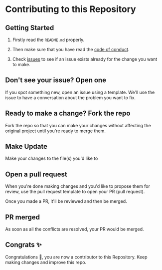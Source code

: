 # Contributing to this Repository

## Getting Started

1. Firstly read the `README.md` properly.

1. Then make sure that you have read the [code of conduct](https://github.com/hind-sagar-biswas/ticTacToe/blob/main/CODE_OF_CONDUCT.md).

1. Check [issues](https://github.com/hind-sagar-biswas/ticTacToe/issues) to see if an issue exists already for the change you want to make.

## Don't see your issue? Open one

If you spot something new, open an issue using a template. We'll use the issue to have a conversation about the problem you want to fix.

## Ready to make a change? Fork the repo

Fork the repo so that you can make your changes without affecting the original project until you're ready to merge them.

## Make Update

Make your changes to the file(s) you'd like to 

## Open a pull request

When you're done making changes and you'd like to propose them for review, use the pull request template to open your PR (pull request).

Once you made a PR, it'll be reviewed and then be merged.

## PR merged

As soon as all the conflicts are resolved, your PR would be merged.

## Congrats ✨

Congratulations 🎉, you are now a contributor to this Repository. Keep making changes and improve this repo.
